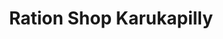 ---
title: "Ration Shop Karukapilly"
url: /poothrikka/ration-shop-karukapilly/
shop: Lebensmittel
---